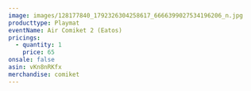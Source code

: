 ```yaml
---
image: images/128177840_1792326304258617_6666399027534196206_n.jpg
producttype: Playmat
eventName: Air Comiket 2 (Eatos)
pricings:
  - quantity: 1
    price: 65
onsale: false
asin: vKn8nRKfx
merchandise: comiket
---
```

